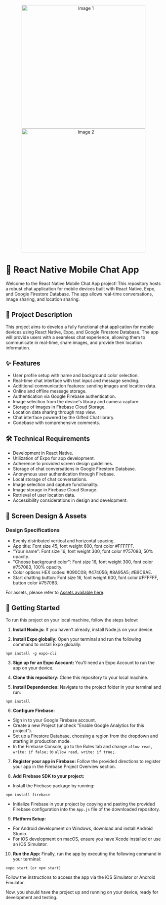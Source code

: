 <p align="center">
  <img src="img/demo-start-screen.png" width="400" alt="Image 1">
  <img src="img/demo-chat-screen.png" width="400" alt="Image 2">
</p>

# 📱 React Native Mobile Chat App

Welcome to the React Native Mobile Chat App project! This repository hosts a robust chat application for mobile devices built with React Native, Expo, and Google Firestore Database. The app allows real-time conversations, image sharing, and location sharing.

## 📝 Project Description

This project aims to develop a fully functional chat application for mobile devices using React Native, Expo, and Google Firestore Database. The app will provide users with a seamless chat experience, allowing them to communicate in real-time, share images, and provide their location information.

## ✨ Features

- User profile setup with name and background color selection.
- Real-time chat interface with text input and message sending.
- Additional communication features: sending images and location data.
- Online and offline message storage.
- Authentication via Google Firebase authentication.
- Image selection from the device's library and camera capture.
- Storage of images in Firebase Cloud Storage.
- Location data sharing through map view.
- Chat interface powered by the Gifted Chat library.
- Codebase with comprehensive comments.

## 🛠️ Technical Requirements

- Development in React Native.
- Utilization of Expo for app development.
- Adherence to provided screen design guidelines.
- Storage of chat conversations in Google Firestore Database.
- Anonymous user authentication through Firebase.
- Local storage of chat conversations.
- Image selection and capture functionality.
- Image storage in Firebase Cloud Storage.
- Retrieval of user location data.
- Accessibility considerations in design and development.

## 🎨 Screen Design & Assets

### Design Specifications

- Evenly distributed vertical and horizontal spacing.
- App title: Font size 45, font weight 600, font color #FFFFFF.
- "Your name": Font size 16, font weight 300, font color #757083, 50% opacity.
- "Choose background color": Font size 16, font weight 300, font color #757083, 100% opacity.
- Color options HEX codes: #090C08; #474056; #8A95A5; #B9C6AE.
- Start chatting button: Font size 16, font weight 600, font color #FFFFFF, button color #757083.

For assets, please refer to [Assets available here](#).

## 🚀 Getting Started

To run this project on your local machine, follow the steps below:

1. **Install Node.js:** If you haven't already, install Node.js on your device.

2. **Install Expo globally:** Open your terminal and run the following command to install Expo globally:

```
npm install -g expo-cli
```

3. **Sign up for an Expo Account:** You'll need an Expo Account to run the app on your device.

4. **Clone this repository:** Clone this repository to your local machine.

5. **Install Dependencies:** Navigate to the project folder in your terminal and run:

```
npm install
```

6. **Configure Firebase:**

- Sign in to your Google Firebase account.
- Create a new Project (uncheck "Enable Google Analytics for this project").
- Set up a Firestore Database, choosing a region from the dropdown and starting in production mode.
- In the Firebase Console, go to the Rules tab and change `allow read, write: if false;` to `allow read, write: if true;`.

7. **Register your app in Firebase:** Follow the provided directions to register your app in the Firebase Project Overview section.

8. **Add Firebase SDK to your project:**

- Install the Firebase package by running:

```
npm install firebase
```

- Initialize Firebase in your project by copying and pasting the provided Firebase configuration into the `App.js` file of the downloaded repository.

9. **Platform Setup:**

- For Android development on Windows, download and install Android Studio.
- For iOS development on macOS, ensure you have Xcode installed or use an iOS Simulator.

10. **Run the App:** Finally, run the app by executing the following command in your terminal:

```
expo start (or npm start)
```

Follow the instructions to access the app via the iOS Simulator or Android Emulator.

Now, you should have the project up and running on your device, ready for development and testing.
